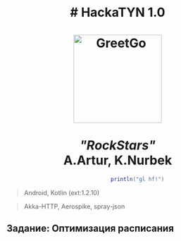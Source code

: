 <h1 align="center">
  <br># HackaTYN 1.0
  <br>
  <br>
  <a href="http://www.amitmerchant.com/electron-markdownify"><img src="http://greetgo.kz/sites/all/themes/greetgo/images/main_logo.png" alt="GreetGo" width="200"></a>
  <br>
  <br><i>"RockStars"</i>
  <br>A.Artur, K.Nurbek<br>

</h1> 


```java
                                 println("gl hf!")
```
> Android, Kotlin (ext:1.2.10)

> Akka-HTTP, Aerospike, spray-json

## Задание: Оптимизация расписания
> 

